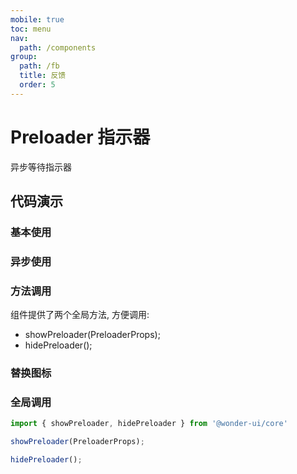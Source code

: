 ```yaml
---
mobile: true
toc: menu
nav:
  path: /components
group:
  path: /fb
  title: 反馈
  order: 5
---
```

# Preloader 指示器

异步等待指示器


## 代码演示

### 基本使用

<code src="./demo/demo1.tsx"></code>

### 异步使用

<code src="./demo/demo2.tsx"></code>

### 方法调用

组件提供了两个全局方法, 方便调用:

- showPreloader(PreloaderProps);
- hidePreloader();

<code src="./demo/demo3.tsx"></code>

### 替换图标

<code src="./demo/demo4.tsx"></code>

### 全局调用

```jsx | pure
import { showPreloader, hidePreloader } from '@wonder-ui/core'

showPreloader(PreloaderProps);

hidePreloader();
```

<API src="./Preloader.tsx" exports='["default"]' props="children|onLoad|text|visible|indicator|vertical|type"></API>



